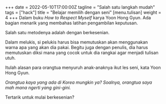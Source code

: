 +++
date = 2022-05-10T17:00:00Z
tagline = "Salah satu langkah mudah"
tags = ["hack"]
title = "Belajar memilih dengan seni"
[menu.tulisan]
weight = 4
+++
Dalam buku _How to Respect Myself_ karya Yoon Hong Gyun. Ada bagian menarik yang membahas latihan pengambilan keputusan.

Salah satu metodenya adalah dengan berkesenian.

Dalam melukis, si pelukis harus bisa memutuskan akan menggunakan warna apa yang akan dia pakai. Begitu juga dengan penulis, dia harus memutuskan diksi mana yang cocok untuk dia rangkai agar menjadi tulisan utuh.

Itulah alasan para orangtua menyuruh anak-anaknya ikut les seni, kata Yoon Hong Gyun.

_Orangtua kaya yang ada di Korea mungkin ya? Soalnya, orangtua saya mah mana ngerti yang gini-gini._

Tertarik untuk mulai berkesenian?